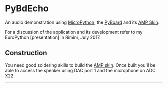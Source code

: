 # PyBdEcho
An audio demonstration using [MicroPython], the [PyBoard] and its [AMP Skin].

For a discussion of the application and its development refer to my
EuroPython [presentation] in Rimini, July 2017.

## Construction
You need good soldering skills to build the [AMP skin].
Once built you'll be able to access the speaker
using DAC port 1 and the microphone on ADC X22.

---

[MicroPython]:  http://micropython.org
[PyBoard]:      https://micropython.org/store/#/store
[AMP Skin]:     https://micropython.org/store/#/products/AMPv1_0
[Presentstion]: https://ep2017.europython.eu/conference/talks/building-a-real-time-embedded-audio-sampling-application-with-micropython
